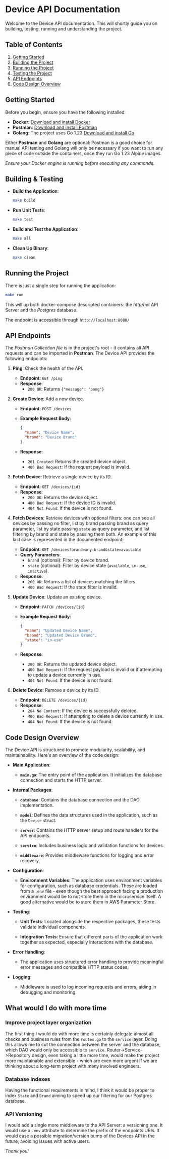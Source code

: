 # Device API Documentation

Welcome to the Device API documentation. This will shortly guide you on building, testing, running and understanding the project.

## Table of Contents

1. [Getting Started](#getting-started)
2. [Building the Project](#building-the-project)
3. [Running the Project](#running-the-project)
4. [Testing the Project](#testing-the-project)
5. [API Endpoints](#api-endpoints)
6. [Code Design Overview](#code-design-overview)

## Getting Started

Before you begin, ensure you have the following installed:

- **Docker**: [Download and install Docker](https://docs.docker.com/get-docker/)
- **Postman**: [Download and install Postman](https://www.postman.com/downloads/)
- **Golang**: The project uses Go 1.23 [Download and install Go](https://golang.org/dl/)

Either **Postman** and **Golang** are optional: Postman is a good choice for manual API testing and Golang will only be necessary if you want to run any piece of code outside the containers, once they run Go 1.23 Alpine images.

*Ensure your Docker engine is running before executing any commands.*

## Building & Testing

- **Build the Application**:

  ```bash
  make build
  ```

- **Run Unit Tests**:

  ```bash
  make test
  ```

- **Build and Test the Application**:

  ```bash
  make all
  ```

- **Clean Up Binary**:

  ```bash
  make clean
  ```

## Running the Project

There is just a single step for running the application:

```bash
make run
```

This will up both docker-compose descripted containers: the *http/net* API Server and the *Postgres* database.

The endpoint is accessible through `http://localhost:8080/`

## API Endpoints

The *Postman Collection file* is in the project's root - it contains all API requests and can be imported in **Postman**. The Device API provides the following endpoints:

1. **Ping**: Check the health of the API.

   - **Endpoint**: `GET /ping`
   - **Response**:
     - `200 OK`: Returns `{"message": "pong"}`

2. **Create Device**: Add a new device.

   - **Endpoint**: `POST /devices`
   - **Example Request Body**:

     ```json
     {
       "name": "Device Name",
       "brand": "Device Brand"
     }
     ```

   - **Response**:
     - `201 Created`: Returns the created device object.
     - `400 Bad Request`: If the request payload is invalid.

3. **Fetch Device**: Retrieve a single device by its ID.

   - **Endpoint**: `GET /devices/{id}`
   - **Response**:
     - `200 OK`: Returns the device object.
     - `400 Bad Request`: If the device ID is invalid.
     - `404 Not Found`: If the device is not found.

4. **Fetch Devices**: Retrieve devices with optional filters: one can see all devices by passing no filter, list by brand passing brand as query parameter, list by state passing `state` as query parameter, and list filtering by brand and state by passing them both. An example of this last case is represented in the documented endpoint:

   - **Endpoint**: `GET /devices?brand=any-brand&state=available`
   - **Query Parameters**:
     - `brand` (optional): Filter by device brand.
     - `state` (optional): Filter by device state (`available`, `in-use`, `inactive`).
   - **Response**:
     - `200 OK`: Returns a list of devices matching the filters.
     - `400 Bad Request`: If the state filter is invalid.

5. **Update Device**: Update an existing device.

   - **Endpoint**: `PATCH /devices/{id}`
   - **Example Request Body**:

     ```json
     {
       "name": "Updated Device Name",
       "brand": "Updated Device Brand",
       "state": "in-use"
     }
     ```

   - **Response**:
     - `200 OK`: Returns the updated device object.
     - `400 Bad Request`: If the request payload is invalid or if attempting to update a device currently in use.
     - `404 Not Found`: If the device is not found.

6. **Delete Device**: Remove a device by its ID.

   - **Endpoint**: `DELETE /devices/{id}`
   - **Response**:
     - `204 No Content`: If the device is successfully deleted.
     - `400 Bad Request`: If attempting to delete a device currently in use.
     - `404 Not Found`: If the device is not found.

## Code Design Overview

The Device API is structured to promote modularity, scalability, and maintainability. Here's an overview of the code design:

- **Main Application**:

  - **`main.go`**: The entry point of the application. It initializes the database connection and starts the HTTP server.

- **Internal Packages**:

  - **`database`**: Contains the database connection and the DAO implementation.

  - **`model`**: Defines the data structures used in the application, such as the `Device` struct.

  - **`server`**: Contains the HTTP server setup and route handlers for the API endpoints.

  - **`service`**: Includes business logic and validation functions for devices.

  - **`middleware`**: Provides middleware functions for logging and error recovery.

- **Configuration**:

  - **Environment Variables**: The application uses environment variables for configuration, such as database credentials. These are loaded from a `.env` file - even though the best approach facing a production environment would be to not store them in the microservice itself. A good alternative would be to store them in AWS Parameter Store.

- **Testing**:

  - **Unit Tests**: Located alongside the respective packages, these tests validate individual components.

  - **Integration Tests**: Ensure that different parts of the application work together as expected, especially interactions with the database.

- **Error Handling**:

  - The application uses structured error handling to provide meaningful error messages and compatible HTTP status codes.

- **Logging**:

  - Middleware is used to log incoming requests and errors, aiding in debugging and monitoring.

## What would I do with more time

### Improve project layer organization
The first thing I would do with more time is certainly delegate almost all checks and business rules from the `routes.go` to the `service` layer. Doing this allows me to cut the connection between the server and the database, which DAO would only be accessible to `service`. Router->Service->Repository design, even taking a little more time, would make the project more maintainable and extensible - which are even more urgent if we are thinking about a long-term project with many involved engineers.

### Database Indexes
Having the functional requirements in mind, I think it would be proper to index `State` and `Brand` aiming to speed up our filtering for our Postgres database.

### API Versioning
I would add a single more middleware to the API Server: a versioning one. It would use a `.env` attribute to determine the prefix of the endpoints URIs. It would ease a possible migration/version bump of the Devices API in the future, avoiding issues with active users.


*Thank you!*